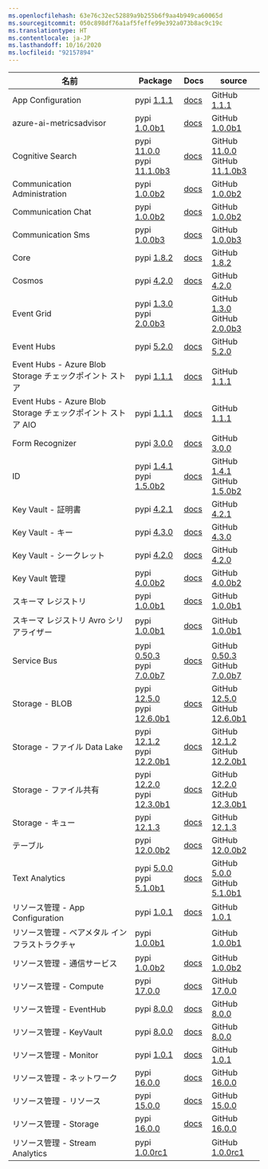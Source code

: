 ```yaml
---
ms.openlocfilehash: 63e76c32ec52889a9b255b6f9aa4b949ca60065d
ms.sourcegitcommit: 050c898df76a1af5feffe99e392a073b8ac9c19c
ms.translationtype: HT
ms.contentlocale: ja-JP
ms.lasthandoff: 10/16/2020
ms.locfileid: "92157894"
---
```

| 名前 | Package | Docs | source |
| ---- | ------- | ---- | ------ |
| App Configuration | pypi [1.1.1](https://pypi.org/project/azure-appconfiguration/1.1.1) | [docs](/python/api/overview/azure/appconfiguration-readme/) | GitHub [1.1.1](https://github.com/Azure/azure-sdk-for-python/tree/azure-appconfiguration_1.1.1/sdk/appconfiguration/azure-appconfiguration/) |
| azure-ai-metricsadvisor | pypi [1.0.0b1](https://pypi.org/project/azure-ai-metricsadvisor/1.0.0b1) | [docs](/python/api/overview/azure/ai-metricsadvisor-readme-pre/) | GitHub [1.0.0b1](https://github.com/Azure/azure-sdk-for-python/tree/azure-ai-metricsadvisor_1.0.0b1/sdk/metricsadvisor/azure-ai-metricsadvisor/) |
| Cognitive Search | pypi [11.0.0](https://pypi.org/project/azure-search-documents/11.0.0)<br>pypi [11.1.0b3](https://pypi.org/project/azure-search-documents/11.1.0b3) | [docs](/python/api/overview/azure/search-documents-readme-pre/) | GitHub [11.0.0](https://github.com/Azure/azure-sdk-for-python/tree/azure-search-documents_11.0.0/sdk/search/azure-search-documents/)<br>GitHub [11.1.0b3](https://github.com/Azure/azure-sdk-for-python/tree/azure-search-documents_11.1.0b3/sdk/search/azure-search-documents/) |
| Communication Administration | pypi [1.0.0b2](https://pypi.org/project/azure-communication-administration/1.0.0b2) | [docs](/python/api/overview/azure/communication-administration-readme-pre/) | GitHub [1.0.0b2](https://github.com/Azure/azure-sdk-for-python/tree/azure-communication-administration_1.0.0b2/sdk/communication/azure-communication-administration/) |
| Communication Chat | pypi [1.0.0b2](https://pypi.org/project/azure-communication-chat/1.0.0b2) | [docs](/python/api/overview/azure/communication-chat-readme-pre/) | GitHub [1.0.0b2](https://github.com/Azure/azure-sdk-for-python/tree/azure-communication-chat_1.0.0b2/sdk/communication/azure-communication-chat/) |
| Communication Sms | pypi [1.0.0b3](https://pypi.org/project/azure-communication-sms/1.0.0b3) | [docs](/python/api/overview/azure/communication-sms-readme-pre/) | GitHub [1.0.0b3](https://github.com/Azure/azure-sdk-for-python/tree/azure-communication-sms_1.0.0b3/sdk/communication/azure-communication-sms/) |
| Core | pypi [1.8.2](https://pypi.org/project/azure-core/1.8.2) | [docs](/python/api/overview/azure/core-readme/) | GitHub [1.8.2](https://github.com/Azure/azure-sdk-for-python/tree/azure-core_1.8.2/sdk/core/azure-core/) |
| Cosmos | pypi [4.2.0](https://pypi.org/project/azure-cosmos/4.2.0) | [docs](/python/api/overview/azure/cosmos-readme/) | GitHub [4.2.0](https://github.com/Azure/azure-sdk-for-python/tree/azure-cosmos_4.2.0/sdk/cosmos/azure-cosmos/) |
| Event Grid | pypi [1.3.0](https://pypi.org/project/azure-eventgrid/1.3.0)<br>pypi [2.0.0b3](https://pypi.org/project/azure-eventgrid/2.0.0b3) |  | GitHub [1.3.0](https://github.com/Azure/azure-sdk-for-python/tree/azure-eventgrid_1.3.0/sdk/eventgrid/azure-eventgrid/)<br>GitHub [2.0.0b3](https://github.com/Azure/azure-sdk-for-python/tree/azure-eventgrid_2.0.0b3/sdk/eventgrid/azure-eventgrid/) |
| Event Hubs | pypi [5.2.0](https://pypi.org/project/azure-eventhub/5.2.0) | [docs](/python/api/overview/azure/eventhub-readme/) | GitHub [5.2.0](https://github.com/Azure/azure-sdk-for-python/tree/azure-eventhub_5.2.0/sdk/eventhub/azure-eventhub/) |
| Event Hubs - Azure Blob Storage チェックポイント ストア | pypi [1.1.1](https://pypi.org/project/azure-eventhub-checkpointstoreblob/1.1.1) | [docs](/python/api/overview/azure/eventhub-checkpointstoreblob-readme/) | GitHub [1.1.1](https://github.com/Azure/azure-sdk-for-python/tree/azure-eventhub-checkpointstoreblob_1.1.1/sdk/eventhub/azure-eventhub-checkpointstoreblob/) |
| Event Hubs - Azure Blob Storage チェックポイント ストア AIO | pypi [1.1.1](https://pypi.org/project/azure-eventhub-checkpointstoreblob-aio/1.1.1) | [docs](/python/api/overview/azure/eventhub-checkpointstoreblob-aio-readme/) | GitHub [1.1.1](https://github.com/Azure/azure-sdk-for-python/tree/azure-eventhub-checkpointstoreblob-aio_1.1.1/sdk/eventhub/azure-eventhub-checkpointstoreblob-aio/) |
| Form Recognizer | pypi [3.0.0](https://pypi.org/project/azure-ai-formrecognizer/3.0.0) | [docs](/python/api/overview/azure/ai-formrecognizer-readme/) | GitHub [3.0.0](https://github.com/Azure/azure-sdk-for-python/tree/azure-ai-formrecognizer_3.0.0/sdk/formrecognizer/azure-ai-formrecognizer/) |
| ID | pypi [1.4.1](https://pypi.org/project/azure-identity/1.4.1)<br>pypi [1.5.0b2](https://pypi.org/project/azure-identity/1.5.0b2) | [docs](/python/api/overview/azure/identity-readme-pre/) | GitHub [1.4.1](https://github.com/Azure/azure-sdk-for-python/tree/azure-identity_1.4.1/sdk/identity/azure-identity/)<br>GitHub [1.5.0b2](https://github.com/Azure/azure-sdk-for-python/tree/azure-identity_1.5.0b2/sdk/identity/azure-identity/) |
| Key Vault - 証明書 | pypi [4.2.1](https://pypi.org/project/azure-keyvault-certificates/4.2.1) | [docs](/python/api/overview/azure/keyvault-certificates-readme/) | GitHub [4.2.1](https://github.com/Azure/azure-sdk-for-python/tree/azure-keyvault-certificates_4.2.1/sdk/keyvault/azure-keyvault-certificates/) |
| Key Vault - キー | pypi [4.3.0](https://pypi.org/project/azure-keyvault-keys/4.3.0) | [docs](/python/api/overview/azure/keyvault-keys-readme/) | GitHub [4.3.0](https://github.com/Azure/azure-sdk-for-python/tree/azure-keyvault-keys_4.3.0/sdk/keyvault/azure-keyvault-keys/) |
| Key Vault - シークレット | pypi [4.2.0](https://pypi.org/project/azure-keyvault-secrets/4.2.0) | [docs](/python/api/overview/azure/keyvault-secrets-readme/) | GitHub [4.2.0](https://github.com/Azure/azure-sdk-for-python/tree/azure-keyvault-secrets_4.2.0/sdk/keyvault/azure-keyvault-secrets/) |
| Key Vault 管理 | pypi [4.0.0b2](https://pypi.org/project/azure-keyvault-administration/4.0.0b2) | [docs](/python/api/overview/azure/keyvault-administration-readme-pre/) | GitHub [4.0.0b2](https://github.com/Azure/azure-sdk-for-python/tree/azure-keyvault-administration_4.0.0b2/sdk/keyvault/azure-keyvault-administration/) |
| スキーマ レジストリ | pypi [1.0.0b1](https://pypi.org/project/azure-schemaregistry/1.0.0b1) | [docs](/python/api/overview/azure/schemaregistry-readme-pre/) | GitHub [1.0.0b1](https://github.com/Azure/azure-sdk-for-python/tree/azure-schemaregistry_1.0.0b1/sdk/schemaregistry/azure-schemaregistry/) |
| スキーマ レジストリ Avro シリアライザー | pypi [1.0.0b1](https://pypi.org/project/azure-schemaregistry-avroserializer/1.0.0b1) | [docs](/python/api/overview/azure/schemaregistry-avroserializer-readme-pre/) | GitHub [1.0.0b1](https://github.com/Azure/azure-sdk-for-python/tree/azure-schemaregistry-avroserializer_1.0.0b1/sdk/schemaregistry/azure-schemaregistry-avroserializer/) |
| Service Bus | pypi [0.50.3](https://pypi.org/project/azure-servicebus/0.50.3)<br>pypi [7.0.0b7](https://pypi.org/project/azure-servicebus/7.0.0b7) | [docs](/python/api/overview/azure/servicebus-readme-pre/) | GitHub [0.50.3](https://github.com/Azure/azure-sdk-for-python/tree/azure-servicebus_0.50.3/sdk/servicebus/azure-servicebus/)<br>GitHub [7.0.0b7](https://github.com/Azure/azure-sdk-for-python/tree/azure-servicebus_7.0.0b7/sdk/servicebus/azure-servicebus/) |
| Storage - BLOB | pypi [12.5.0](https://pypi.org/project/azure-storage-blob/12.5.0)<br>pypi [12.6.0b1](https://pypi.org/project/azure-storage-blob/12.6.0b1) | [docs](/python/api/overview/azure/storage-blob-readme-pre/) | GitHub [12.5.0](https://github.com/Azure/azure-sdk-for-python/tree/azure-storage-blob_12.5.0/sdk/storage/azure-storage-blob/)<br>GitHub [12.6.0b1](https://github.com/Azure/azure-sdk-for-python/tree/azure-storage-blob_12.6.0b1/sdk/storage/azure-storage-blob/) |
| Storage - ファイル Data Lake | pypi [12.1.2](https://pypi.org/project/azure-storage-file-datalake/12.1.2)<br>pypi [12.2.0b1](https://pypi.org/project/azure-storage-file-datalake/12.2.0b1) | [docs](/python/api/overview/azure/storage-file-datalake-readme-pre/) | GitHub [12.1.2](https://github.com/Azure/azure-sdk-for-python/tree/azure-storage-file-datalake_12.1.2/sdk/storage/azure-storage-file-datalake/)<br>GitHub [12.2.0b1](https://github.com/Azure/azure-sdk-for-python/tree/azure-storage-file-datalake_12.2.0b1/sdk/storage/azure-storage-file-datalake/) |
| Storage - ファイル共有 | pypi [12.2.0](https://pypi.org/project/azure-storage-file-share/12.2.0)<br>pypi [12.3.0b1](https://pypi.org/project/azure-storage-file-share/12.3.0b1) | [docs](/python/api/overview/azure/storage-file-share-readme-pre/) | GitHub [12.2.0](https://github.com/Azure/azure-sdk-for-python/tree/azure-storage-file-share_12.2.0/sdk/storage/azure-storage-file-share/)<br>GitHub [12.3.0b1](https://github.com/Azure/azure-sdk-for-python/tree/azure-storage-file-share_12.3.0b1/sdk/storage/azure-storage-file-share/) |
| Storage - キュー | pypi [12.1.3](https://pypi.org/project/azure-storage-queue/12.1.3) | [docs](/python/api/overview/azure/storage-queue-readme/) | GitHub [12.1.3](https://github.com/Azure/azure-sdk-for-python/tree/azure-storage-queue_12.1.3/sdk/storage/azure-storage-queue/) |
| テーブル | pypi [12.0.0b2](https://pypi.org/project/azure-data-tables/12.0.0b2) | [docs](/python/api/overview/azure/data-tables-readme-pre/) | GitHub [12.0.0b2](https://github.com/Azure/azure-sdk-for-python/tree/azure-data-tables_12.0.0b2/sdk/tables/azure-data-tables/) |
| Text Analytics | pypi [5.0.0](https://pypi.org/project/azure-ai-textanalytics/5.0.0)<br>pypi [5.1.0b1](https://pypi.org/project/azure-ai-textanalytics/5.1.0b1) | [docs](/python/api/overview/azure/ai-textanalytics-readme-pre/) | GitHub [5.0.0](https://github.com/Azure/azure-sdk-for-python/tree/azure-ai-textanalytics_5.0.0/sdk/textanalytics/azure-ai-textanalytics/)<br>GitHub [5.1.0b1](https://github.com/Azure/azure-sdk-for-python/tree/azure-ai-textanalytics_5.1.0b1/sdk/textanalytics/azure-ai-textanalytics/) |
| リソース管理 - App Configuration | pypi [1.0.1](https://pypi.org/project/azure-mgmt-appconfiguration/1.0.1) | [docs](/python/api/overview/azure/mgmt-appconfiguration-readme/) | GitHub [1.0.1](https://github.com/Azure/azure-sdk-for-python/tree/azure-mgmt-appconfiguration_1.0.1/sdk/appconfiguration/azure-mgmt-appconfiguration/) |
| リソース管理 - ベアメタル インフラストラクチャ | pypi [1.0.0b1](https://pypi.org/project/azure-mgmt-baremetalinfrastructure/1.0.0b1) |  | GitHub [1.0.0b1](https://github.com/Azure/azure-sdk-for-python/tree/azure-mgmt-baremetalinfrastructure_1.0.0b1/sdk/baremetalinfrastructure/azure-mgmt-baremetalinfrastructure/) |
| リソース管理 - 通信サービス | pypi [1.0.0b2](https://pypi.org/project/azure-mgmt-communication/1.0.0b2) | [docs](/python/api/overview/azure/mgmt-communication-readme-pre/) | GitHub [1.0.0b2](https://github.com/Azure/azure-sdk-for-python/tree/azure-mgmt-communication_1.0.0b2/sdk/communication/azure-mgmt-communication/) |
| リソース管理 - Compute | pypi [17.0.0](https://pypi.org/project/azure-mgmt-compute/17.0.0) | [docs](/python/api/overview/azure/mgmt-compute-readme/) | GitHub [17.0.0](https://github.com/Azure/azure-sdk-for-python/tree/azure-mgmt-compute_17.0.0/sdk/compute/azure-mgmt-compute/) |
| リソース管理 - EventHub | pypi [8.0.0](https://pypi.org/project/azure-mgmt-eventhub/8.0.0) | [docs](/python/api/overview/azure/mgmt-eventhub-readme/) | GitHub [8.0.0](https://github.com/Azure/azure-sdk-for-python/tree/azure-mgmt-eventhub_8.0.0/sdk/eventhub/azure-mgmt-eventhub/) |
| リソース管理 - KeyVault | pypi [8.0.0](https://pypi.org/project/azure-mgmt-keyvault/8.0.0) | [docs](/python/api/overview/azure/mgmt-keyvault-readme/) | GitHub [8.0.0](https://github.com/Azure/azure-sdk-for-python/tree/azure-mgmt-keyvault_8.0.0/sdk/keyvault/azure-mgmt-keyvault/) |
| リソース管理 - Monitor | pypi [1.0.1](https://pypi.org/project/azure-mgmt-monitor/1.0.1) | [docs](/python/api/overview/azure/mgmt-monitor-readme/) | GitHub [1.0.1](https://github.com/Azure/azure-sdk-for-python/tree/azure-mgmt-monitor_1.0.1/sdk/monitor/azure-mgmt-monitor/) |
| リソース管理 - ネットワーク | pypi [16.0.0](https://pypi.org/project/azure-mgmt-network/16.0.0) | [docs](/python/api/overview/azure/mgmt-network-readme/) | GitHub [16.0.0](https://github.com/Azure/azure-sdk-for-python/tree/azure-mgmt-network_16.0.0/sdk/network/azure-mgmt-network/) |
| リソース管理 - リソース | pypi [15.0.0](https://pypi.org/project/azure-mgmt-resource/15.0.0) | [docs](/python/api/overview/azure/mgmt-resource-readme/) | GitHub [15.0.0](https://github.com/Azure/azure-sdk-for-python/tree/azure-mgmt-resource_15.0.0/sdk/resources/azure-mgmt-resource/) |
| リソース管理 - Storage | pypi [16.0.0](https://pypi.org/project/azure-mgmt-storage/16.0.0) | [docs](/python/api/overview/azure/mgmt-storage-readme/) | GitHub [16.0.0](https://github.com/Azure/azure-sdk-for-python/tree/azure-mgmt-storage_16.0.0/sdk/storage/azure-mgmt-storage/) |
| リソース管理 - Stream Analytics | pypi [1.0.0rc1](https://pypi.org/project/azure-mgmt-streamanalytics/1.0.0rc1) |  | GitHub [1.0.0rc1](https://github.com/Azure/azure-sdk-for-python/tree/azure-mgmt-streamanalytics_1.0.0rc1/sdk/streamanalytics/azure-mgmt-streamanalytics/) |
